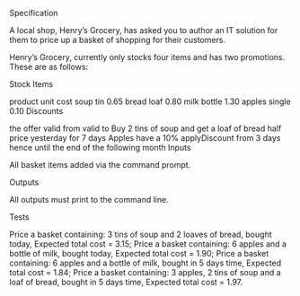 
Specification

A local shop, Henry’s Grocery, has asked you to author an IT solution for them to price up a basket of shopping for their customers.

Henry’s Grocery, currently only stocks four items and has two promotions. These are as follows:

Stock Items

product	unit	cost
soup	tin	0.65
bread	loaf	0.80
milk	bottle	1.30
apples	single	0.10
Discounts

the offer	valid from	valid to
Buy 2 tins of soup and get a loaf of bread half price	yesterday	for 7 days
Apples have a 10% applyDiscount	from 3 days hence	until the end of the following month
Inputs

All basket items added via the command prompt.

Outputs

All outputs must print to the command line.

Tests

Price a basket containing: 3 tins of soup and 2 loaves of bread, bought today,
Expected total cost = 3.15;
Price a basket containing: 6 apples and a bottle of milk, bought today,
Expected total cost = 1.90;
Price a basket containing: 6 apples and a bottle of milk, bought in 5 days time,
Expected total cost = 1.84;
Price a basket containing: 3 apples, 2 tins of soup and a loaf of bread, bought in 5 days time,
Expected total cost = 1.97.
